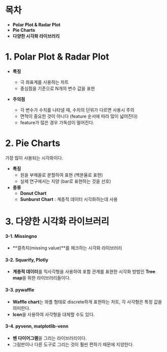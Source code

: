 # 목차

- **Polar Plot & Radar Plot**
- **Pie Charts**
- **다양한 시각화 라이브러리**

# 1. Polar Plot & Radar Plot

- **특징**
  - 극 좌표계를 사용하는 차트
  - 중심점을 기준으로 N개의 변수 값을 표현

- **주의점**
  - 각 변수가 수치를 나타낼 때, 수치의 단위가 다르면 사용시 주의
  - 면적이 중요한 것이 아니다 (feature 순서에 따라 많이 넓어진다)
  - feature가 많은 경우 가독성이 떨어진다. 



# 2. Pie Charts

가장 많이 사용되는 시각화이다.

- **특징**
  - 원을 부채꼴로 분할하여 표현 (백분율로 표현)
  - 실제 연구에서는 지양 (bar로 표현하는 것을 선호)
- **종류**
  - **Donut Chart**
  - **Sunburst Chart** : 계층적 데이터 시각화하는데 사용



# 3. 다양한 시각화 라이브러리

#### 3-1. Missingno

- **결측치(missing value)**를 체크하는 시각화 라이브러리

#### 3-2. Squarify, Plotly

- **계층적 데이터**를 직사각형을 사용하여 포함 관계를 표현한 시각화 방법인 **Tree map**을 위한 라이브러리들이다. 

#### 3-3. pywaffle

- **Waffle chart**는 와플 형태로 discrete하게 표현하는 차트, 각 사각형은 특정 값을 의미한다. 
- **Icon**을 사용하여 사각형을 대체할 수도 있다.

#### 3-4. pyvenn, matplotlib-venn

- **벤 다이어그램**을 그리는 라이브러리이다. 
- 그림판이나 다른 도구로 그리는 것이 훨씬 편하기 때문에 지양한다. 